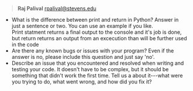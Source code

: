 >**Raj Palival** rpalival@stevens.edu

* What is the difference between print and return in Python? Answer in just a sentence or two. You can use an example if you like.  
Print statment returns a final output to the console and it's job is done, but return returns an output from an excecution than will be further used in the code
* Are there any known bugs or issues with your program? Even if the answer is no, please include this question and just say 'no'.
* Describe an issue that you encountered and resolved when writing and testing your code. It doesn't have to be complex, but it should be something that didn't work the first time. Tell us a about it---what were you trying to do, what went wrong, and how did you fix it?
